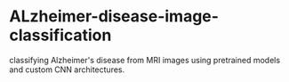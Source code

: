 # ALzheimer-disease-image-classification
classifying Alzheimer's disease from MRI images using pretrained models and custom CNN architectures.
